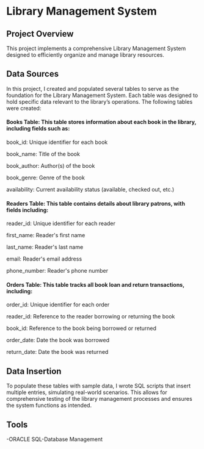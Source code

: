 # Library Management System

## Project Overview
This project implements a comprehensive Library Management System designed to efficiently organize and manage library resources. 

## Data Sources
In this project, I created and populated several tables to serve as the foundation for the Library Management System. Each table was designed to hold specific data relevant to the library’s operations. The following tables were created:

#### Books Table: This table stores information about each book in the library, including fields such as:



book_id: Unique identifier for each book

book_name: Title of the book

book_author: Author(s) of the book

book_genre: Genre of the book

availability: Current availability status (available, checked out, etc.)



#### Readers Table: This table contains details about library patrons, with fields including:




reader_id: Unique identifier for each reader

first_name: Reader's first name

last_name: Reader's last name

email: Reader's email address

phone_number: Reader's phone number



#### Orders Table: This table tracks all book loan and return transactions, including:




order_id: Unique identifier for each order

reader_id: Reference to the reader borrowing or returning the book

book_id: Reference to the book being borrowed or returned

order_date: Date the book was borrowed

return_date: Date the book was returned

## Data Insertion
To populate these tables with sample data, I wrote SQL scripts that insert multiple entries, simulating real-world scenarios. This allows for comprehensive testing of the library management processes and ensures the system functions as intended.

## Tools
-ORACLE SQL-Database Management

